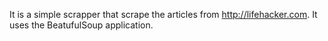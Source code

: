 It is a simple scrapper that scrape the articles from http://lifehacker.com.
It uses the BeatufulSoup application.
